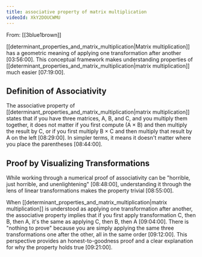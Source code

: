 ```yaml
---
title: associative property of matrix multiplication
videoId: XkY2DOUCWMU
---
```


From: [[3blue1brown]] <br/> 

[[determinant_properties_and_matrix_multiplication|Matrix multiplication]] has a geometric meaning of applying one transformation after another <a class="yt-timestamp" data-t="03:56:00">[03:56:00]</a>. This conceptual framework makes understanding properties of [[determinant_properties_and_matrix_multiplication|matrix multiplication]] much easier <a class="yt-timestamp" data-t="07:19:00">[07:19:00]</a>.

## Definition of Associativity
The associative property of [[determinant_properties_and_matrix_multiplication|matrix multiplication]] states that if you have three matrices, A, B, and C, and you multiply them together, it does not matter if you first compute (A × B) and then multiply the result by C, or if you first multiply B × C and then multiply that result by A on the left <a class="yt-timestamp" data-t="08:29:00">[08:29:00]</a>. In simpler terms, it means it doesn't matter where you place the parentheses <a class="yt-timestamp" data-t="08:44:00">[08:44:00]</a>.

## Proof by Visualizing Transformations
While working through a numerical proof of associativity can be "horrible, just horrible, and unenlightening" <a class="yt-timestamp" data-t="08:48:00">[08:48:00]</a>, understanding it through the lens of linear transformations makes the property trivial <a class="yt-timestamp" data-t="08:55:00">[08:55:00]</a>.

When [[determinant_properties_and_matrix_multiplication|matrix multiplication]] is understood as applying one transformation after another, the associative property implies that if you first apply transformation C, then B, then A, it's the same as applying C, then B, then A <a class="yt-timestamp" data-t="09:04:00">[09:04:00]</a>. There is "nothing to prove" because you are simply applying the same three transformations one after the other, all in the same order <a class="yt-timestamp" data-t="09:12:00">[09:12:00]</a>. This perspective provides an honest-to-goodness proof and a clear explanation for why the property holds true <a class="yt-timestamp" data-t="09:21:00">[09:21:00]</a>.
